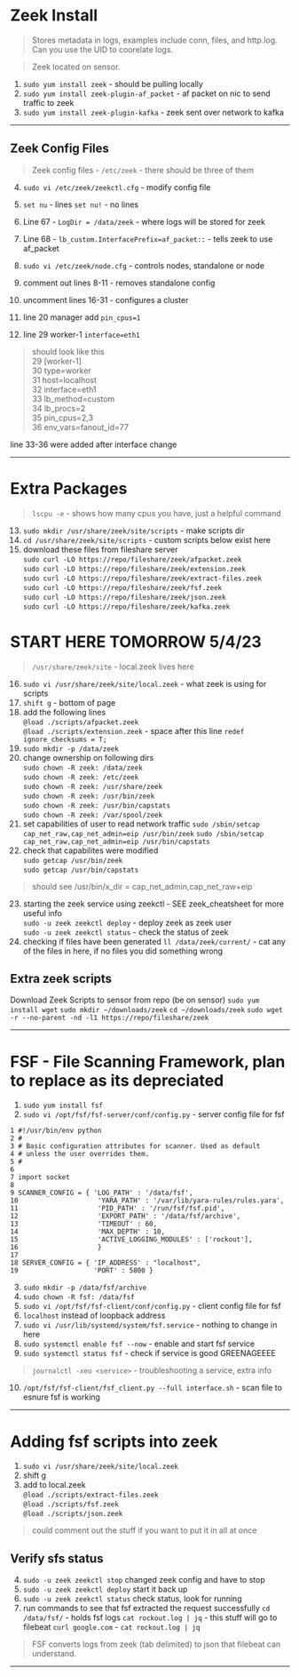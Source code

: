 # Zeek Install
> Stores metadata in logs, examples include conn, files, and http.log.
Can you use the UID to coorelate logs.

> Zeek located on sensor.

1. `sudo yum install zeek` - should be pulling locally
2. `sudo yum install zeek-plugin-af_packet` - af packet on nic to send traffic to zeek
3. `sudo yum install zeek-plugin-kafka` - zeek sent over network to kafka

---

## Zeek Config Files

> Zeek config files - `/etc/zeek` - there should be three of them

4. `sudo vi /etc/zeek/zeekctl.cfg` - modify config file
5. `set nu` - lines `set nu!` - no lines
6. Line 67 - `LogDir = /data/zeek` - where logs will be stored for zeek
7. Line 68 - `lb_custom.InterfacePrefix=af_packet::` - tells zeek to use af_packet

8. `sudo vi /etc/zeek/node.cfg` - controls nodes, standalone or node
9. comment out lines 8-11 - removes standalone config
10. uncomment lines 16-31 - configures a cluster
11. line 20 manager add `pin_cpus=1`
12. line 29 worker-1 `interface=eth1`

> should look like this  
29 [worker-1]  
30 type=worker  
31 host=localhost  
32 interface=eth1  
33 lb_method=custom  
34 lb_procs=2  
35 pin_cpus=2,3  
36 env_vars=fanout_id=77

line 33-36 were added after interface change

---

# Extra Packages

> `lscpu -e` - shows how many cpus you have, just a helpful command

13. `sudo mkdir /usr/share/zeek/site/scripts` - make scripts dir  
14. `cd /usr/share/zeek/site/scripts` - custom scripts below exist here  
15. download these files from fileshare server  
`sudo curl -LO https://repo/fileshare/zeek/afpacket.zeek`   
`sudo curl -LO https://repo/fileshare/zeek/extension.zeek`   
`sudo curl -LO https://repo/fileshare/zeek/extract-files.zeek`      
`sudo curl -LO https://repo/fileshare/zeek/fsf.zeek`  
`sudo curl -LO https://repo/fileshare/zeek/json.zeek`  
`sudo curl -LO https://repo/fileshare/zeek/kafka.zeek`

# START HERE TOMORROW 5/4/23

 > `/usr/share/zeek/site` - local.zeek lives here

16. `sudo vi /usr/share/zeek/site/local.zeek` - what zeek is using for scripts
17. `shift g` - bottom of page
18. add the following lines   
`@load ./scripts/afpacket.zeek`  
`@load ./scripts/extension.zeek` - space after this line
`redef ignore_checksums = T;`
19. `sudo mkdir -p /data/zeek`
20. change ownership on following dirs  
`sudo chown -R zeek: /data/zeek`  
`sudo chown -R zeek: /etc/zeek`  
`sudo chown -R zeek: /usr/share/zeek`  
`sudo chown -R zeek: /usr/bin/zeek`   
`sudo chown -R zeek: /usr/bin/capstats`  
`sudo chown -R zeek: /var/spool/zeek`
21. set capabilities of user to read network traffic
`sudo /sbin/setcap cap_net_raw,cap_net_admin=eip /usr/bin/zeek`
`sudo /sbin/setcap cap_net_raw,cap_net_admin=eip /usr/bin/capstats`
22. check that capabilites were modified  
`sudo getcap /usr/bin/zeek`  
`sudo getcap /usr/bin/capstats`  

> should see /usr/bin/x_dir = cap_net_admin,cap_net_raw+eip

23. starting the zeek service using zeekctl - SEE zeek_cheatsheet for more useful info  
`sudo -u zeek zeekctl deploy` - deploy zeek as zeek user  
`sudo -u zeek zeekctl status` - check the status of zeek  
24. checking if files have been generated
`ll /data/zeek/current/` - cat any of the files in here, if no files you did something wrong

## Extra zeek scripts

Download Zeek Scripts to sensor from repo (be on sensor)
`sudo yum install wget`
`sudo mkdir ~/downloads/zeek`
`cd ~/downloads/zeek`
`sudo wget -r --no-parent -nd -l1 https://repo/fileshare/zeek`

---
# FSF - File Scanning Framework, plan to replace as its depreciated

1. `sudo yum install fsf`
2. `sudo vi /opt/fsf/fsf-server/conf/config.py` - server config file for fsf

```
1 #!/usr/bin/env python
2 #
3 # Basic configuration attributes for scanner. Used as default
4 # unless the user overrides them.
5 #
6 
7 import socket
8 
9 SCANNER_CONFIG = { 'LOG_PATH' : '/data/fsf',
10                    'YARA_PATH' : '/var/lib/yara-rules/rules.yara',
11                    'PID_PATH' : '/run/fsf/fsf.pid',
12                    'EXPORT_PATH' : '/data/fsf/archive',
13                    'TIMEOUT' : 60,
14                    'MAX_DEPTH' : 10,
15                    'ACTIVE_LOGGING_MODULES' : ['rockout'], 
16                    }
17 
18 SERVER_CONFIG = { 'IP_ADDRESS' : "localhost",
19                   'PORT' : 5800 }

```
3. `sudo mkdir -p /data/fsf/archive`
4. `sudo chown -R fsf: /data/fsf`
5. `sudo vi /opt/fsf/fsf-client/conf/config.py` - client config file for fsf
6. `localhost` instead of loopback address
7. `sudo vi /usr/lib/systemd/system/fsf.service` - nothing to change in here
8. `sudo systemctl enable fsf --now` - enable and start fsf service
9. `sudo systemctl status fsf` - check if service is good GREENAGEEEE

> `journalctl -xeu <service>` - troubleshooting a service, extra info

10. `/opt/fsf/fsf-client/fsf_client.py --full interface.sh` - scan file to esnure fsf is working

---

# Adding fsf scripts into zeek

1. `sudo vi /usr/share/zeek/site/local.zeek`
2. shift g
3. add to local.zeek  
`@load ./scripts/extract-files.zeek`  
`@load ./scripts/fsf.zeek`  
`@load ./scripts/json.zeek` 

> could comment out the stuff if you want to put it in all at once

## Verify sfs status

4. `sudo -u zeek zeekctl stop` changed zeek config and have to stop
5. `sudo -u zeek zeekctl deploy` start it back up
6. `sudo -u zeek zeekctl status` check status, look for running
7. run commands to see that fsf extracted the request successfully
`cd /data/fsf/` - holds fsf logs
`cat rockout.log | jq` - this stuff will go to filebeat
`curl google.com` - 
`cat rockout.log | jq`

> FSF converts logs from zeek (tab delimited) to json that filebeat can understand.

---


































